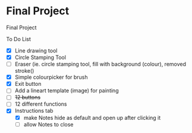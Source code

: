 # Final Project
Final Project

To Do List
- [x] Line drawing tool
- [x] Circle Stamping Tool
- [ ] Eraser (ie. circle stamping tool, fill with background (colour), removed stroke()
- [X] Simple colourpicker for brush
- [X] Exit button
- [ ] Add a lineart template (image) for painting
- [ ] ~~12 buttons~~
- [ ] 12 different functions
- [X] Instructions tab
  - [X] make Notes hide as default and open up after clicking it
  - [ ] allow Notes to close
